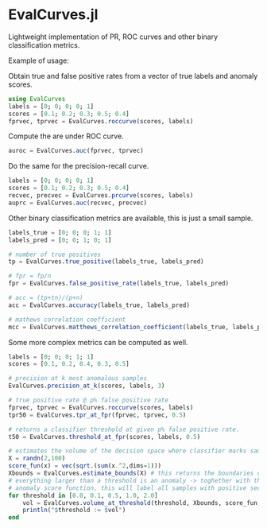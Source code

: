 # EvalCurves.jl
Lightweight implementation of PR, ROC curves and other binary classification metrics.

Example of usage:

Obtain true and false positive rates from a vector of true labels and anomaly scores.

```julia
using EvalCurves
labels = [0; 0; 0; 0; 1]
scores = [0.1; 0.2; 0.3; 0.5; 0.4]
fprvec, tprvec = EvalCurves.roccurve(scores, labels)
```

Compute the are under ROC curve.

```julia
auroc = EvalCurves.auc(fprvec, tprvec)
```

Do the same for the precision-recall curve.

```julia
labels = [0; 0; 0; 0; 1]
scores = [0.1; 0.2; 0.3; 0.5; 0.4]
recvec, precvec = EvalCurves.prcurve(scores, labels)
auprc = EvalCurves.auc(recvec, precvec)
```

Other binary classification metrics are available, this is just a small sample.

```julia
labels_true = [0; 0; 0; 1; 1]
labels_pred = [0; 0; 1; 0; 1]

# number of true positives
tp = EvalCurves.true_positive(labels_true, labels_pred)

# fpr = fp/n
fpr = EvalCurves.false_positive_rate(labels_true, labels_pred)

# acc = (tp+tn)/(p+n)
acc = EvalCurves.accuracy(labels_true, labels_pred) 

# mathews correlation coefficient
mcc = EvalCurves.matthews_correlation_coefficient(labels_true, labels_pred)
```

Some more complex metrics can be computed as well.

```julia
labels = [0; 0; 0; 1; 1]
scores = [0.1, 0.2, 0.4, 0.3, 0.5]

# precision at k most anomalous samples
EvalCurves.precision_at_k(scores, labels, 3)

# true positive rate @ p% false positive rate
fprvec, tprvec = EvalCurves.roccurve(scores, labels)
tpr50 = EvalCurves.tpr_at_fpr(fprvec, tprvec, 0.5)

# returns a classifier threshold at given p% false positive rate.
t50 = EvalCurves.threshold_at_fpr(scores, labels, 0.5)

# estimates the volume of the decision space where classifier marks samples as normal using MC sampling
X = randn(2,100)
score_fun(x) = vec(sqrt.(sum(x.^2,dims=1)))
Xbounds = EvalCurves.estimate_bounds(X) # this returns the boundaries of the dataset
# everything larger than a threshold is an anomaly -> toghether with the chosen 
# anomaly score function, this will label all samples with positive second dimension as anomalies
for threshold in [0.0, 0.1, 0.5, 1.0, 2.0]
	vol = EvalCurves.volume_at_threshold(threshold, Xbounds, score_fun, 10000)
	println("$threshold := $vol")
end
```

